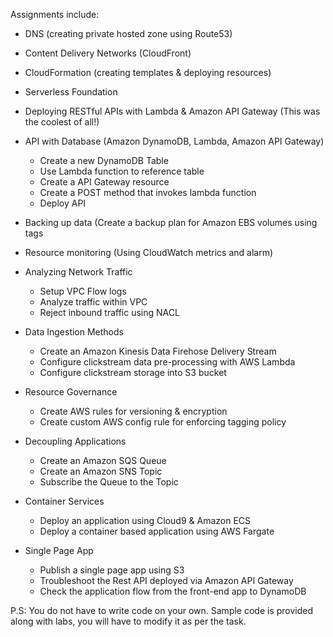 Assignments include:
- DNS (creating private hosted zone using Route53)

- Content Delivery Networks (CloudFront)

- CloudFormation (creating templates & deploying resources)

- Serverless Foundation

- Deploying RESTful APIs with Lambda & Amazon API Gateway (This was the coolest of all!)

- API with Database (Amazon DynamoDB, Lambda, Amazon API Gateway)
   - Create a new DynamoDB Table
   - Use Lambda function to reference table
   - Create a API Gateway resource
   - Create a POST method that invokes lambda function
   - Deploy API

- Backing up data (Create a backup plan for Amazon EBS volumes using tags

- Resource monitoring (Using CloudWatch metrics and alarm)

- Analyzing Network Traffic
   - Setup VPC Flow logs
   - Analyze traffic within VPC
   - Reject inbound traffic using NACL

- Data Ingestion Methods
   - Create an Amazon Kinesis Data Firehose Delivery Stream
   - Configure clickstream data pre-processing with AWS Lambda
   - Configure clickstream storage into S3 bucket

- Resource Governance
   - Create AWS rules for versioning & encryption
   - Create custom AWS config rule for enforcing tagging policy

- Decoupling Applications
   - Create an Amazon SQS Queue
   - Create an Amazon SNS Topic
   - Subscribe the Queue to the Topic

- Container Services
   - Deploy an application using Cloud9 & Amazon ECS
   - Deploy a container based application using AWS Fargate
 
- Single Page App
  - Publish a single page app using S3
  - Troubleshoot the Rest API deployed via Amazon API Gateway
  - Check the application flow from the front-end app to DynamoDB


P.S: You do not have to write code on your own. Sample code is provided along with labs, you will have to modify it as per the task.

